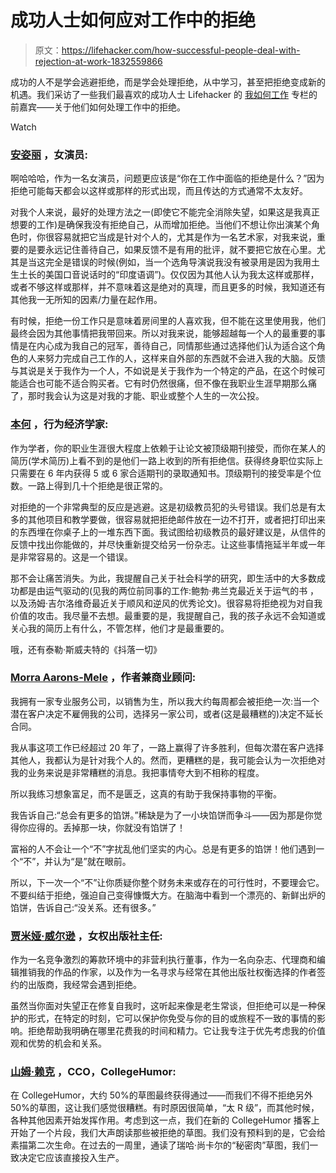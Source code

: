 # 成功人士如何应对工作中的拒绝

> 原文：<https://lifehacker.com/how-successful-people-deal-with-rejection-at-work-1832559866>

成功的人不是学会逃避拒绝，而是学会处理拒绝，从中学习，甚至把拒绝变成新的机遇。我们采访了一些我们最喜欢的成功人士 Lifehacker 的 [我如何工作](https://lifehacker.com/c/how-i-work) 专栏的前嘉宾——关于他们如何处理工作中的拒绝。

Watch

### [安姿丽](https://lifehacker.com/im-actress-anjali-bhimani-and-this-is-how-i-work-1830462542) ，女演员:

啊哈哈哈，作为一名女演员，问题更应该是“你在工作中面临的拒绝是什么？”因为拒绝可能每天都会以这样或那样的形式出现，而且传达的方式通常不太友好。

对我个人来说，最好的处理方法之一(即使它不能完全消除失望，如果这是我真正想要的工作)是确保我没有拒绝自己，从而增加拒绝。当他们不想让你出演某个角色时，你很容易就把它当成是针对个人的，尤其是作为一名艺术家，对我来说，重要的是要永远记住善待自己，如果反馈不是有用的批评，就不要把它放在心里。尤其是当这完全是错误的时候(例如，当一个选角导演说我没有被录用是因为我用土生土长的美国口音说话时的“印度语调”)。仅仅因为其他人认为我太这样或那样，或者不够这样或那样，并不意味着这是绝对的真理，而且更多的时候，我知道还有其他我一无所知的因素/力量在起作用。

有时候，拒绝一份工作只是意味着房间里的人喜欢我，但不能在这里使用我，他们最终会因为其他事情把我带回来。所以对我来说，能够超越每一个人的最重要的事情是在内心成为我自己的冠军，善待自己，同情那些通过选择他们认为适合这个角色的人来努力完成自己工作的人，这样来自外部的东西就不会进入我的大脑。反馈与其说是关于我作为一个人，不如说是关于我作为一个特定的产品，在这个时候可能适合也可能不适合购买者。它有时仍然很痛，但不像在我职业生涯早期那么痛了，那时我会认为这是对我的才能、职业或整个人生的一次公投。

### [**本何**](https://lifehacker.com/im-behavioral-economist-benjamin-ho-and-this-is-how-i-1830562135) **，行为经济学家:**

作为学者，你的职业生涯很大程度上依赖于让论文被顶级期刊接受，而你在某人的简历(学术简历)上看不到的是他们一路上收到的所有拒绝信。获得终身职位实际上只需要在 6 年内获得 5 或 6 家合适期刊的录取通知书。顶级期刊的接受率是个位数。一路上得到几十个拒绝是很正常的。

对拒绝的一个非常典型的反应是逃避。这是初级教员犯的头号错误。我们总是有太多的其他项目和教学要做，很容易就把拒绝邮件放在一边不打开，或者把打印出来的东西埋在你桌子上的一堆东西下面。我试图给初级教员的最好建议是，从信件的反馈中找出你能做的，并尽快重新提交给另一份杂志。让这些事情拖延半年或一年是非常容易的。这是一个错误。

那不会让痛苦消失。为此，我提醒自己关于社会科学的研究，即生活中的大多数成功都是由运气驱动的(见我的两位前同事的工作:鲍勃·弗兰克最近关于运气的书 ，以及汤姆·吉尔洛维奇最近关于顺风和逆风的优秀论文)。很容易将拒绝视为对自我价值的攻击。我尽量不去想。最重要的是，我提醒自己，我的孩子永远不会知道或关心我的简历上有什么，不管怎样，他们才是最重要的。

哦，还有泰勒·斯威夫特的《抖落一切》

### [Morra Aarons-Mele](https://lifehacker.com/im-morra-aarons-mele-author-of-hiding-in-the-bathroom-1826545087) ，作者兼商业顾问:

我拥有一家专业服务公司，以销售为生，所以我大约每周都会被拒绝一次:当一个潜在客户决定不雇佣我的公司，选择另一家公司，或者(这是最糟糕的)决定不延长合同。

我从事这项工作已经超过 20 年了，一路上赢得了许多胜利，但每次潜在客户选择其他人，我都认为是针对我个人的。然而，更糟糕的是，我可能会认为一次拒绝对我的业务来说是非常糟糕的消息。我把事情夸大到不相称的程度。

所以我练习想象富足，而不是匮乏，这真的有助于我保持事物的平衡。

我告诉自己:“总会有更多的馅饼。”稀缺是为了一小块馅饼而争斗——因为那是你觉得你应得的。丢掉那一块，你就没有馅饼了！

富裕的人不会让一个“不”字扰乱他们坚实的内心。总是有更多的馅饼！他们遇到一个“不”，并认为“是”就在眼前。

所以，下一次一个“不”让你质疑你整个财务未来或存在的可行性时，不要理会它。不要纠结于拒绝，强迫自己变得慷慨大方。在脑海中看到一个漂亮的、新鲜出炉的馅饼，告诉自己:“没关系。还有很多。”

### [**贾米娅·威尔逊**](https://lifehacker.com/im-feminist-press-director-jamia-wilson-and-this-is-ho-1821477904) **，女权出版社主任:**

作为一名竞争激烈的筹款环境中的非营利执行董事，作为一名向杂志、代理商和编辑推销我的作品的作家，以及作为一名寻求与经常在其他出版社权衡选择的作者签约的出版商，我经常会遇到拒绝。

虽然当你面对失望正在修复自我时，这听起来像是老生常谈，但拒绝可以是一种保护的形式，在特定的时刻，它可以保护你免受与你的目的或旅程不一致的事情的影响。拒绝帮助我明确在哪里花费我的时间和精力。它让我专注于优先考虑我的价值观和优势的机会和关系。

### [山姆·赖克](https://lifehacker.com/im-collegehumors-sam-reich-and-this-is-how-i-work-1830139770) ，CCO，CollegeHumor:

在 CollegeHumor，大约 50%的草图最终获得通过——而我们不得不拒绝另外 50%的草图，这让我们感觉很糟糕。有时原因很简单，“太 R 级”，而其他时候，各种其他因素开始发挥作用。考虑到这一点，我们在新的 CollegeHumor 播客上开始了一个片段，我们大声朗读那些被拒绝的草图。我们没有预料到的是，它会给素描第二次生命。在过去的一周里，通读了瑞哈·尚卡尔的“秘密肉”草图，我们一致决定它应该直接投入生产。